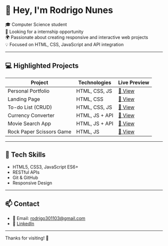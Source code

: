 # 👋 Hey, I'm Rodrigo Nunes

🎓 Computer Science student  
🚀 Looking for a  internship opportunity  
🌍 Passionate about creating responsive and interactive web projects  
💡 Focused on HTML, CSS, JavaScript and API integration

---

## 💻 Highlighted Projects

| Project | Technologies | Live Preview |
|--------|-------------|--------------|
| Personal Portfolio | HTML, CSS, JS | [🔗 View](https://rodrigonunes20.github.io/portfolio-pessoal) |
| Landing Page | HTML, CSS | [🔗 View](https://rodrigonunes20.github.io/landing-page-responsiva) |
| To-do List (CRUD) | HTML, CSS, JS | [🔗 View](https://rodrigonunes20.github.io/todo-list-crud) |
| Currency Converter | HTML, JS + API | [🔗 View](https://rodrigonunes20.github.io/conversor-moedas-api) |
| Movie Search App | HTML, JS + API | [🔗 View](https://rodrigonunes20.github.io/busca-filmes-api) |
| Rock Paper Scissors Game | HTML, JS | [🔗 View](https://rodrigonunes20.github.io/jogo-pedra-papel-tesoura) |

---

## 🧰 Tech Skills

- HTML5, CSS3, JavaScript ES6+
- RESTful APIs
- Git & GitHub
- Responsive Design

---

## 📫 Contact

- 📧 Email: rodrigo301103@gmail.com  
- 💼 [LinkedIn](https://www.linkedin.com/in/rodrigo-nunes-311252236/)

---

Thanks for visiting! 🚀

